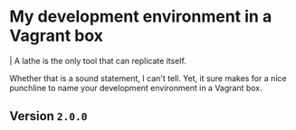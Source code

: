 # My development environment in a Vagrant box

| A lathe is the only tool that can replicate itself.

Whether that is a sound statement, I can't tell. Yet, it sure makes for a nice
punchline to name your development environment in a Vagrant box.

## Version `2.0.0`
